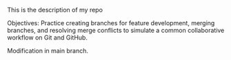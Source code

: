This is the description of my repo

Objectives: Practice creating branches for feature development, merging branches, and resolving merge conflicts to simulate a common collaborative workflow on Git and GitHub.

Modification in main branch.
